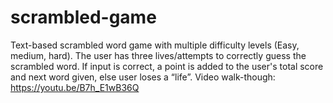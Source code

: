 # scrambled-game
Text-based scrambled word game with multiple difficulty levels (Easy, medium, hard). The user has three lives/attempts to correctly guess the scrambled word. 
If input is correct, a point is added to the user's total score and next word given, else user loses a “life”. Video walk-though: https://youtu.be/B7h_E1wB36Q
